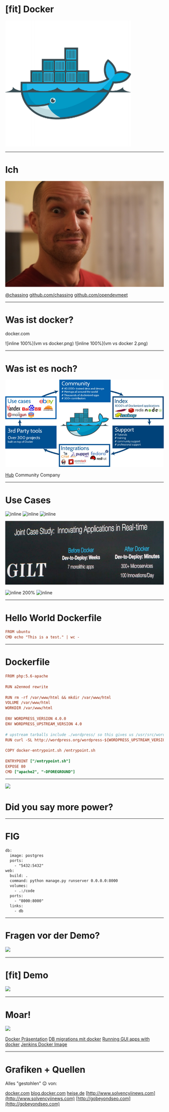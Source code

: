 # [fit] Docker

![fit](docker-logo.png)

---

# Ich
![left](chris.jpg)

[@chassing](https://twitter.com/chassing)
[github.com/chassing](https://github.com/chassing)
[github.com/opendevmeet](https://github.com/opendevmeet/)

---

# Was ist docker?

docker.com

![inline 100%](vm vs docker.png) ![inline 100%](vm vs docker 2.png)

---

# Was ist es noch?

![inline](docker.com_community_no_-06.jpg)

[Hub](https://registry.hub.docker.com) Community Company

---

# Use Cases

![inline](https://d3oypxn00j2a10.cloudfront.net/assets/img/Yelp/Yelp-Logo.jpg) ![inline](https://d3oypxn00j2a10.cloudfront.net/assets/img/New%20Relic/logo_NR-fb.png) ![inline](https://d3oypxn00j2a10.cloudfront.net/0.7.0/img/logos/spotify-small.png)

![inline](slide-docker.jpg)

![inline 200%](https://d3oypxn00j2a10.cloudfront.net/0.7.0/img/homepage/ebay-logo.png) ![inline](https://d3oypxn00j2a10.cloudfront.net/assets/img/Rackspace/RackspaceLogoManagedCloudLogo.jpg)

---

# Hello World Dockerfile

```ini
FROM ubuntu
CMD echo "This is a test." | wc -
```

---

# Dockerfile

```ini
FROM php:5.6-apache

RUN a2enmod rewrite

RUN rm -rf /var/www/html && mkdir /var/www/html
VOLUME /var/www/html
WORKDIR /var/www/html

ENV WORDPRESS_VERSION 4.0.0
ENV WORDPRESS_UPSTREAM_VERSION 4.0

# upstream tarballs include ./wordpress/ so this gives us /usr/src/wordpress
RUN curl -SL http://wordpress.org/wordpress-${WORDPRESS_UPSTREAM_VERSION}.tar.gz | tar -xzC /usr/src/

COPY docker-entrypoint.sh /entrypoint.sh

ENTRYPOINT ["/entrypoint.sh"]
EXPOSE 80
CMD ["apache2", "-DFOREGROUND"]
````

---

![](http://www.solvencyiinews.com/wp-content/uploads/2012/07/morepower.png)

# Did you say more power?

---

# FIG

```
db:
  image: postgres
  ports:
    - "5432:5432"
web:
  build: .
  command: python manage.py runserver 0.0.0.0:8000
  volumes:
    - .:/code
  ports:
    - "8000:8000"
  links:
    - db
```
___

# Fragen vor der Demo?

![](http://gobeyondseo.com/wp-content/uploads/2014/08/Interview-Questions-Employers-Featured.png)

---

# [fit] Demo

![](smashed-computer.gif)

---

# Moar!

![](http://static1.gamespot.com/uploads/ignore_jpg_scale_super/1425/14251903/2622920-8277373593-Famou.jpg)

[Docker Präsentation](http://de.slideshare.net/dotCloud/docker-resentation-meetupparis?qid=89013861-ae40-4611-a24d-440fffb6098e&v=default&b=&from_search=8)
[DB migrations mit docker](http://blog.mathieu-leplatre.info/use-docker-to-ease-database-schema-migrations.html)
[Running GUI apps with docker](http://fabiorehm.com/blog/2014/09/11/running-gui-apps-with-docker/)
[Jenkins Docker Image](https://registry.hub.docker.com/_/jenkins/)

---

# Grafiken + Quellen

Alles "gestohlen" :wink: von:

[docker.com](https://www.docker.com/whatisdocker/)
[blog.docker.com](https://blog.docker.com/)
[heise.de](http://www.heise.de/newsticker/meldung/Amazon-Lambda-Anwendungen-ohne-Infrastruktur-2456963.html?wt_mc=rss.ho.beitrag.rdf)
[http://www.solvencyiinews.com](http://www.solvencyiinews.com)
[http://gobeyondseo.com](http://gobeyondseo.com)
